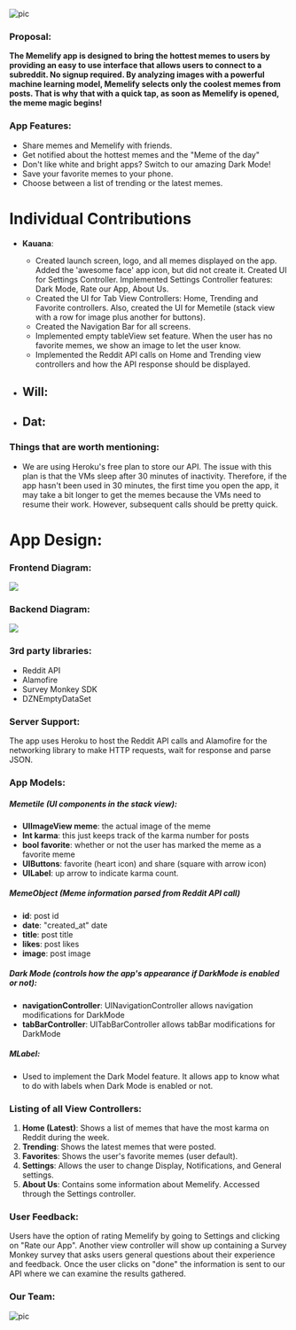 ![pic](https://github.com/ECS189E/Memelify/blob/master/images/Memelify-transparent.png)

### Proposal:

**The Memelify app is designed to bring the hottest memes to users by providing
an easy to use interface that allows users to connect to a subreddit. No signup
required.
By analyzing images with a powerful machine learning model, Memelify
selects only the coolest memes from posts. That is why that with a quick tap,
as soon as Memelify is opened, the meme magic begins!**

### App Features:
- Share memes and Memelify with friends.
- Get notified about the hottest memes and the "Meme of the day"
- Don't like white and bright apps? Switch to our amazing Dark Mode!
- Save your favorite memes to your phone.
- Choose between a list of trending or the latest memes.

# Individual Contributions

- **Kauana**: 
  - Created launch screen, logo, and all memes displayed on the app. Added the 'awesome face' app icon, but did not create it. Created UI for Settings Controller. Implemented Settings Controller features: Dark Mode, Rate our App, About Us. 
  - Created the UI for Tab View Controllers: Home, Trending and Favorite controllers. Also, created the UI for Memetile (stack view with a row for image plus another for buttons). 
  - Created the Navigation Bar for all screens.
  - Implemented empty tableView set feature. When the user has no favorite memes, we show an image to let the user know.
  - Implemented the Reddit API calls on Home and Trending view controllers and how the API response should be displayed.

- **Will**:
  -

- **Dat**:
  -
  
 ### Things that are worth mentioning:
 - We are using Heroku's free plan to store our API. The issue with this plan is that the VMs sleep after 30 minutes of inactivity. Therefore, if the app hasn't been used in 30 minutes, the first time you open the app, it may take a bit longer to get the memes because the VMs need to resume their work. However, subsequent calls should be pretty quick.

# App Design:

### Frontend Diagram:

<img src="./images/frontend_diagram.svg">

### Backend Diagram:

<img src="./backend/backend_diagram.svg">


### 3rd party libraries:

- Reddit API
- Alamofire
- Survey Monkey SDK
- DZNEmptyDataSet

### Server Support:

The app uses Heroku to host the Reddit API calls and Alamofire for the
networking library to make HTTP requests, wait for response and parse JSON.

### App Models:

##### Memetile (UI components in the stack view):

- **UIImageView meme**: the actual image of the meme
- **Int karma**: this just keeps track of the karma number for posts
- **bool favorite**: whether or not the user has marked the meme as a favorite meme
- **UIButtons**: favorite (heart icon) and share (square with arrow icon)
- **UILabel**: up arrow to indicate karma count.

##### MemeObject (Meme information parsed from Reddit API call)
- **id**: post id
- **date**: "created_at" date
- **title**: post title
- **likes**: post likes
- **image**: post image

##### Dark Mode (controls how the app's appearance if DarkMode is enabled or not):

- **navigationController**: UINavigationController allows navigation modifications
  for DarkMode
- **tabBarController**: UITabBarController allows tabBar modifications for DarkMode

##### MLabel:
- Used to implement the Dark Model feature. It allows app to know what to do
  with labels when Dark Mode is enabled or not.

### Listing of all View Controllers:

1. **Home (Latest)**: Shows a list of memes that have the most karma on Reddit
   during the week.
2. **Trending**: Shows the latest memes that were posted.
3. **Favorites**: Shows the user's favorite memes (user default).
4. **Settings**: Allows the user to change Display, Notifications, and General
   settings.
5. **About Us**: Contains some information about Memelify. Accessed through the
   Settings controller.

### User Feedback:

Users have the option of rating Memelify by going to Settings and clicking on
"Rate our App". Another view controller will show up containing a Survey Monkey
survey that asks users general questions about their experience and feedback.
Once the user clicks on "done" the information is sent to our API where we can
examine the results gathered.

### Our Team:

![pic](https://github.com/ECS189E/Memelify/blob/master/images/team.png)
